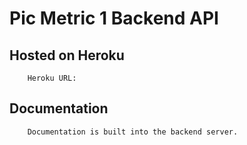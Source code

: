 # Pic Metric 1 Backend API

## Hosted on Heroku
        Heroku URL:

## Documentation
        Documentation is built into the backend server.